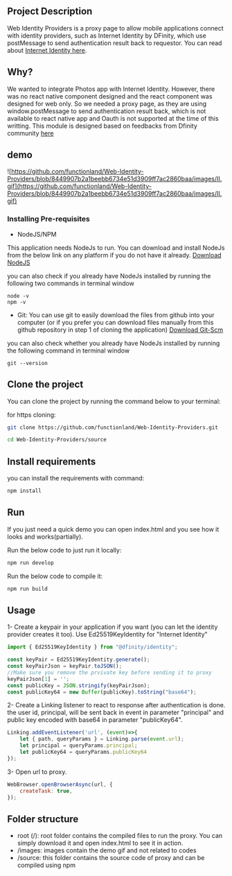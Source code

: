 ## Project Description

Web Identity Providers is a proxy page to allow mobile applications connect with identity providers, such as Internet Identity by DFinity, which use postMessage to send authentication result back to requestor. You can read about [Internet Identity here](https://sdk.dfinity.org/docs/ic-identity-guide/what-is-ic-identity.html).

## Why?

We wanted to integrate Photos app with Internet Identity. However, there was no react native component designed and the react component was designed for web only. So we needed a proxy page, as they are using window.postMessage to send authentication result back, which is not available to react native app and Oauth is not supported at the time of this writting. This module is designed based on feedbacks from Dfinity community [here](https://forum.dfinity.org/t/web-authentication-workflow-for-apps-without-a-front-end-canister/5774)

## demo

![https://github.com/functionland/Web-Identity-Providers/blob/8449907b2a1beebb6734e51d3909ff7ac2860baa/images/II.gif](https://github.com/functionland/Web-Identity-Providers/blob/8449907b2a1beebb6734e51d3909ff7ac2860baa/images/II.gif)

### Installing Pre-requisites

- NodeJS/NPM

This application needs NodeJs to run. You can download and install NodeJs from the below link on any platform if you do not have it already.
[Download NodeJS](https://nodejs.org/en/)

you can also check if you already have NodeJs installed by running the following two commands in terminal window

```
node -v
npm -v
```

- Git:
You can use git to easily download the files from github into your computer (or if you prefer you can download files manually from this github repository in step 1 of cloning the application)
[Download Git-Scm](https://git-scm.com/downloads)

you can also check whether you already have NodeJs installed by running the following command in terminal window

```
git --version
```

## Clone the project

You can clone the project by running the command below to your terminal:

for https cloning:
```bash
git clone https://github.com/functionland/Web-Identity-Providers.git
```
```bash
cd Web-Identity-Providers/source
```

## Install requirements

you can install the requirements with command:
```bash
npm install
```

## Run

If you just need a quick demo you can open index.html and you see how it looks and works(partially). 

Run the below code to just run it locally:
```js
npm run develop
```

Run the below code to compile it:
```js
npm run build
```

## Usage

1- Create a keypair in your application if you want (you can let the identity provider creates it too). Use Ed25519KeyIdentity for "Internet Identity"
```js
import { Ed25519KeyIdentity } from "@dfinity/identity";

const keyPair = Ed25519KeyIdentity.generate();
const keyPairJson = keyPair.toJSON();
//Make sure you remove the prvivate key before sending it to proxy
keyPairJson[1] = '';
const publicKey = JSON.stringify(keyPairJson);
const publicKey64 = new Buffer(publicKey).toString("base64");
```

2- Create a Linking listener to react to response after authentication is done. the user id, principal, will be sent back in event in parameter "principal" and public key encoded with base64 in parameter "publicKey64".
```js
Linking.addEventListener('url', (event)=>{
    let { path, queryParams } = Linking.parse(event.url);
    let principal = queryParams.principal;
    let publicKey64 = queryParams.publicKey64
});
```

3- Open url to proxy.
```js
WebBrowser.openBrowserAsync(url, {
    createTask: true,
});
```

## Folder structure

- root (/): root folder contains the compiled files to run the proxy. You can simply download it and open index.html to see it in action.
- /images: images contain the demo gif and not related to codes
- /source: this folder contains the source code of proxy and can be compiled using npm
